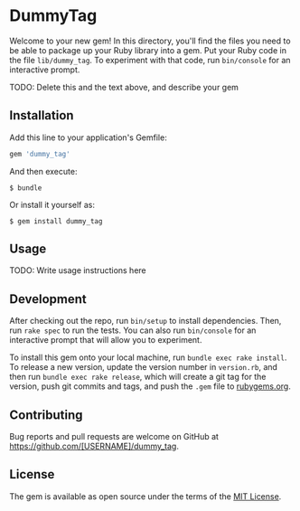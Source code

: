 # DummyTag

Welcome to your new gem! In this directory, you'll find the files you need to be able to package up your Ruby library into a gem. Put your Ruby code in the file `lib/dummy_tag`. To experiment with that code, run `bin/console` for an interactive prompt.

TODO: Delete this and the text above, and describe your gem

## Installation

Add this line to your application's Gemfile:

```ruby
gem 'dummy_tag'
```

And then execute:

    $ bundle

Or install it yourself as:

    $ gem install dummy_tag

## Usage

TODO: Write usage instructions here

## Development

After checking out the repo, run `bin/setup` to install dependencies. Then, run `rake spec` to run the tests. You can also run `bin/console` for an interactive prompt that will allow you to experiment.

To install this gem onto your local machine, run `bundle exec rake install`. To release a new version, update the version number in `version.rb`, and then run `bundle exec rake release`, which will create a git tag for the version, push git commits and tags, and push the `.gem` file to [rubygems.org](https://rubygems.org).

## Contributing

Bug reports and pull requests are welcome on GitHub at https://github.com/[USERNAME]/dummy_tag.

## License

The gem is available as open source under the terms of the [MIT License](https://opensource.org/licenses/MIT).
